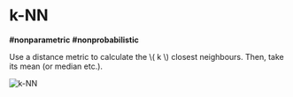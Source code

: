 # k-NN

**#nonparametric** **#nonprobabilistic**

Use a distance metric to calculate the \\( k \\) closest neighbours. Then, take its mean (or median etc.).

![k-NN](https://upload.wikimedia.org/wikipedia/commons/thumb/e/e7/KnnClassification.svg/220px-KnnClassification.svg.png)
